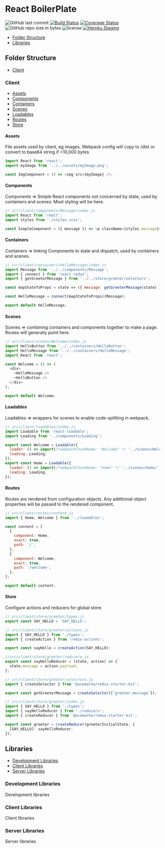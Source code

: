 # React BoilerPlate

![GitHub last commit](https://img.shields.io/github/last-commit/google/skia.svg)
[![Build Status](https://img.shields.io/travis/rabidpug/react-bp.svg?style=flat-square)](https://travis-ci.org/rabidpug/react-bp)
[![Coverage Status](https://img.shields.io/coveralls/rabidpug/react-bp.svg?style=flat-square)](https://coveralls.io/github/rabidpug/react-bp?branch=master)
![GitHub repo size in bytes](https://img.shields.io/github/repo-size/badges/shields.svg)
![license](https://img.shields.io/github/license/mashape/apistatus.svg)
[![Heroku Staging](https://heroku-badge.herokuapp.com/?app=react-bp-staging)](https://react-bp-staging.herokuapp.com/)

* [Folder Structure](#folder-structure)
* [Libraries](#libraries)

## Folder Structure

* [Client](#client)

### Client

* [Assets](#assets)
* [Components](#components)
* [Containers](#containers)
* [Scenes](#scenes)
* [Loadables](#loadables)
* [Routes](#routes)
* [Store](#store)

#### Assets

File assets used by client, eg images. Webpack config will copy to /dist or convert to base64 string if <10,000 bytes

```javascript
import React from 'react';
import myImage from '../../assets/myImage.png';

const ImgComponent = () => <img src={myImage} />;
```

#### Components

Components => Simple React components not concerned by state, used by containers and scenes. Most styling will be here.

```javascript
// scr/client/components/Message/index.js
import React from 'react';
import styles from './styles.scss';

const SimpleComponent = ({ message }) => <p className={styles.message}>{message}</p>;
```

#### Containers

Containers => linking Components to state and dispatch, used by containers and scenes.

```javascript
// scr/client/containers/HelloMessage/index.js
import Message from '../../components/Message';
import { connect } from 'react-redux';
import { getGreeterMessage } from '../../store/greeter/selectors';

const mapStateToProps = state => ({ message: getGreeterMessage(state) });

const HelloMessage = connect(mapStateToProps)(Message);

export default HelloMessage;
```

#### Scenes

Scenes => combining containers and components together to make a page. Routes will generally point here.

```javascript
// scr/client/scenes/Welcome/index.js
import HelloButton from '../../containers/HelloButton';
import HelloMessage from '../../containers/HelloMessage';
import React from 'react';

const Welcome = () => (
  <div>
    <HelloMessage />
    <HelloButton />
  </div>
);

export default Welcome;
```

#### Loadables

Loadables => wrappers for scenes to enable code-splitting in webpack.

```javascript
// src/client/loadables/index.js
import Loadable from 'react-loadable';
import Loading from '../components/Loading';

export const Welcome = Loadable({
  loader: () => import(/*webpackChunkName: "Welcome" */ '../scenes/Welcome/'),
  loading: Loading,
});
export const Home = Loadable({
  loader: () => import(/*webpackChunkName: "Home" */ '../scenes/Home/'),
  loading: Loading,
});
```

#### Routes

Routes are rendered from configuration objects. Any additional object properties will be passed to the rendered component.

```javascript
// src/client/routes/content.js
import { Home, Welcome } from '../loadables';

const content = [
  {
    component: Home,
    exact: true,
    path: '/',
  },
  {
    component: Welcome,
    exact: true,
    path: '/welcome',
  },
];

export default content;
```

#### Store

Configure actions and reducers for global store.

```javascript
// src/client/store/greeter/types.js
export const SAY_HELLO = 'SAY_HELLO';

// src/client/store/greeter/actions.js
import { SAY_HELLO } from './types';
import { createAction } from 'redux-actions';

export const sayHello = createAction(SAY_HELLO);

//src/client/store/greeter/reducers.js
export const sayHelloReducer = (state, action) => {
  state.message = action.payload;
};

// src/client/store/greeter/selectors.js
import { createSelector } from '@acemarke/redux-starter-kit';

export const getGreeterMessage = createSelector(['greeter.message']);

// src/client/store/greeter/index.js
import { SAY_HELLO } from './types';
import { sayHelloReducer } from './reducers';
import { createReducer } from '@acemarke/redux-starter-kit';

export const greeter = createReducer(greeterInitialState, {
  [SAY_HELLO]: sayHelloReducer,
});
```

## Libraries

* [Development Libraries](#development-libraries)
* [Client Libraries](#client-libraries)
* [Server Libraries](#server-libraries)

### Development Libraries

Development libraries

### Client Libraries

Client libraries

### Server Libraries

Server libraries
